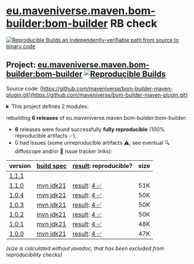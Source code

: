 [eu.maveniverse.maven.bom-builder:bom-builder](https://central.sonatype.com/artifact/eu.maveniverse.maven.bom-builder/bom-builder/versions) RB check
=======

[![Reproducible Builds](https://reproducible-builds.org/images/logos/rb.svg) an independently-verifiable path from source to binary code](https://reproducible-builds.org/)

## Project: [eu.maveniverse.maven.bom-builder:bom-builder](https://central.sonatype.com/artifact/eu.maveniverse.maven.bom-builder/bom-builder/versions) [![Reproducible Builds](https://img.shields.io/endpoint?url=https://raw.githubusercontent.com/jvm-repo-rebuild/reproducible-central/master/content/eu/maveniverse/maven/bom-builder/badge.json)](https://github.com/jvm-repo-rebuild/reproducible-central/blob/master/content/eu/maveniverse/maven/bom-builder/README.md)

Source code: [https://github.com/maveniverse/bom-builder-maven-plugin.git](https://github.com/maveniverse/bom-builder-maven-plugin.git)

<details><summary>This project defines 2 modules:</summary>

* [eu.maveniverse.maven.bom-builder:bom-builder](https://central.sonatype.com/artifact/eu.maveniverse.maven.bom-builder/bom-builder/overview)
* [eu.maveniverse.maven.plugins:bom-builder3](https://central.sonatype.com/artifact/eu.maveniverse.maven.plugins/bom-builder3/overview)
</details>

rebuilding **6 releases** of eu.maveniverse.maven.bom-builder:bom-builder:
- **6** releases were found successfully **fully reproducible** (100% reproducible artifacts :white_check_mark:),
- 0 had issues (some unreproducible artifacts :warning:, see eventual :mag: diffoscope and/or :memo: issue tracker links):

| version | [build spec](/BUILDSPEC.md) | [result](https://reproducible-builds.org/docs/jvm/): reproducible? | size |
| -- | --------- | ------ | -- |
| [1.1.1](https://central.sonatype.com/artifact/eu.maveniverse.maven.bom-builder/bom-builder/1.1.1/pom) | | | |
| [1.1.0](https://central.sonatype.com/artifact/eu.maveniverse.maven.bom-builder/bom-builder/1.1.0/pom) | [mvn jdk21](bom-builder-1.1.0.buildspec) | [result](bom-builder-1.1.0.buildinfo): [4 :white_check_mark: ](bom-builder-1.1.0.buildcompare) | 51K |
| [1.0.4](https://central.sonatype.com/artifact/eu.maveniverse.maven.bom-builder/bom-builder/1.0.4/pom) | [mvn jdk21](bom-builder-1.0.4.buildspec) | [result](bom-builder-1.0.4.buildinfo): [4 :white_check_mark: ](bom-builder-1.0.4.buildcompare) | 50K |
| [1.0.3](https://central.sonatype.com/artifact/eu.maveniverse.maven.bom-builder/bom-builder/1.0.3/pom) | [mvn jdk21](bom-builder-1.0.3.buildspec) | [result](bom-builder-1.0.3.buildinfo): [4 :white_check_mark: ](bom-builder-1.0.3.buildcompare) | 50K |
| [1.0.2](https://central.sonatype.com/artifact/eu.maveniverse.maven.bom-builder/bom-builder/1.0.2/pom) | [mvn jdk21](bom-builder-1.0.2.buildspec) | [result](bom-builder-1.0.2.buildinfo): [4 :white_check_mark: ](bom-builder-1.0.2.buildcompare) | 50K |
| [1.0.1](https://central.sonatype.com/artifact/eu.maveniverse.maven.bom-builder/bom-builder/1.0.1/pom) | [mvn jdk21](bom-builder-1.0.1.buildspec) | [result](bom-builder-1.0.1.buildinfo): [4 :white_check_mark: ](bom-builder-1.0.1.buildcompare) | 48K |
| [1.0.0](https://central.sonatype.com/artifact/eu.maveniverse.maven.bom-builder/bom-builder/1.0.0/pom) | [mvn jdk21](bom-builder-1.0.0.buildspec) | [result](bom-builder-1.0.0.buildinfo): [4 :white_check_mark: ](bom-builder-1.0.0.buildcompare) | 47K |

<i>(size is calculated without javadoc, that has been excluded from reproducibility checks)</i>
